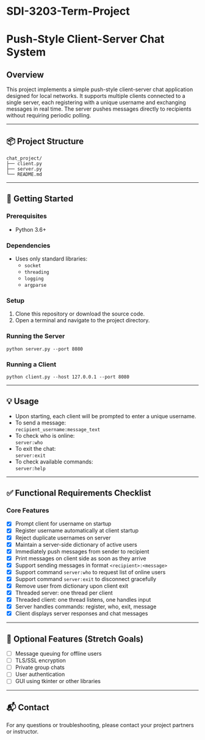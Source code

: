 # SDI-3203-Term-Project

# Push-Style Client-Server Chat System

## Overview

This project implements a simple push-style client-server chat application designed for local networks. It supports multiple clients connected to a single server, each registering with a unique username and exchanging messages in real time. The server pushes messages directly to recipients without requiring periodic polling.

---

## 📦 Project Structure

    chat_project/
    ├── client.py  
    ├── server.py   
    └── README.md

---

## 🚀 Getting Started

### Prerequisites

- Python 3.6+

### Dependencies

- Uses only standard libraries:
  - `socket`
  - `threading`
  - `logging`
  - `argparse`

### Setup

1. Clone this repository or download the source code.
2. Open a terminal and navigate to the project directory.

### Running the Server

    python server.py --port 8080

### Running a Client

    python client.py --host 127.0.0.1 --port 8080

---

## 💡 Usage

- Upon starting, each client will be prompted to enter a unique username.
- To send a message:  
  `recipient_username:message_text`
- To check who is online:  
  `server:who`
- To exit the chat:  
  `server:exit`
- To check available commands:  
  `server:help`

---

## ✅ Functional Requirements Checklist

### Core Features

- [x] Prompt client for username on startup
- [x] Register username automatically at client startup
- [x] Reject duplicate usernames on server
- [x] Maintain a server-side dictionary of active users
- [x] Immediately push messages from sender to recipient
- [x] Print messages on client side as soon as they arrive
- [x] Support sending messages in format `<recipient>:<message>`
- [x] Support command `server:who` to request list of online users
- [x] Support command `server:exit` to disconnect gracefully
- [x] Remove user from dictionary upon client exit
- [x] Threaded server: one thread per client
- [x] Threaded client: one thread listens, one handles input
- [x] Server handles commands: register, who, exit, message
- [x] Client displays server responses and chat messages

---

## 🧰 Optional Features (Stretch Goals)

- [ ] Message queuing for offline users
- [ ] TLS/SSL encryption
- [ ] Private group chats
- [ ] User authentication
- [ ] GUI using tkinter or other libraries

---

## 📬 Contact

For any questions or troubleshooting, please contact your project partners or instructor.
